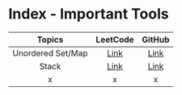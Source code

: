 # Index - Important Tools


| Topics| LeetCode | GitHub    |
| :---:   | :---: | :---: |
| Unordered Set/Map| [Link](https://leetcode.com/problems/longest-substring-without-repeating-characters/)   | [Link](https://github.com/IshaanKetchup/LeetCode/blob/main/Strings/3.%20Longest%20Substring%20Without%20Repeating%20Characters.md)|
| Stack | [Link](https://leetcode.com/problems/longest-valid-parentheses/)| [Link](https://github.com/IshaanKetchup/LeetCode/blob/main/Stack/32.%20Longest%20Valid%20Parentheses)|
| x| x| x|

